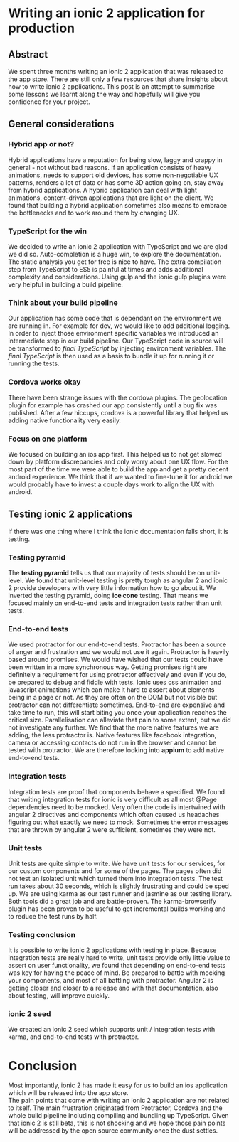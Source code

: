 # Writing an ionic 2 application for production

## Abstract
We spent three months writing an ionic 2 application that was released to the app store.
There are still only a few resources that share insights about how to write ionic 2 applications.
This post is an attempt to summarise some lessons we learnt along the way and hopefully will give you 
confidence for your project.


## General considerations

### Hybrid app or not?
Hybrid applications have a reputation for being slow, laggy and crappy in general - not without bad reasons. 
If an application consists of heavy animations, needs to support old devices, has some non-negotiable UX patterns, 
renders a lot of data or has some 3D action going on, stay away from hybrid applications. 
A hybrid application can deal with light animations, content-driven applications that are light on the client. We found 
that building a hybrid application sometimes also means to embrace the bottlenecks and to work around them by changing UX.

### TypeScript for the win
We decided to write an ionic 2 application with TypeScript and we are glad we did so. Auto-completion is a huge win,
to explore the documentation. The static analysis you get for free is nice to have. The extra compilation step from 
TypeScript to ES5 is painful at times and adds additional complexity and considerations. Using gulp and the ionic 
gulp plugins were very helpful in building a build pipeline.

### Think about your build pipeline
Our application has some code that is dependant on the environment we are running in. For example for dev, we would like
to add additional logging. In order to inject those environment specific variables we introduced an intermediate
step in our build pipeline. Our TypeScript code in source will be transformed to *final TypeScript* by injecting
environment variables. The *final TypeScript* is then used as a basis to bundle it up for running it or running the tests.

### Cordova works okay
There have been strange issues with the cordova plugins. The geolocation plugin for example has crashed our app
consistently until a bug fix was published. After a few hiccups, cordova is a powerful library that helped us adding native
functionality very easily. 

### Focus on one platform
We focused on building an ios app first. This helped us to not get slowed down by platform discrepancies and only worry 
about one UX flow. For the most part of the time we were able to build the app and get a pretty decent android experience. 
We think that if we wanted to fine-tune it for android we would probably have to invest a couple days work to align 
the UX with android. 


## Testing ionic 2 applications

If there was one thing where I think the ionic documentation falls short, it is testing.

### Testing pyramid
The **testing pyramid** tells us that our majority of tests should be on unit-level. We found that unit-level testing 
is pretty tough as angular 2 and ionic 2 provide developers with very little information how to go about it.
We inverted the testing pyramid, doing **ice cone** testing. That means we focused mainly on end-to-end tests
and integration tests rather than unit tests. 

### End-to-end tests
We used protractor for our end-to-end tests. Protractor has been a source of anger and frustration and we would 
not use it again. Protractor is heavily based around promises. We would have wished that our tests could have been
written in a more synchronous way. Getting promises right are definitely a requirement for using protractor effectively
and even if you do, be prepared to debug and fiddle with tests. Ionic uses css animation and javascript animations 
which can make it hard to assert about elements being in a page or not. As they are often on the DOM but not visible 
but protractor can not differentiate sometimes. End-to-end are expensive and take time to run, this will start biting you
once your application reaches the critical size. Parallelisation can alleviate that pain to some extent, but we did 
not investigate any further.
We find that the more native features we are adding, the less protractor is. Native features like facebook integration,
camera or accessing contacts do not run in the browser and cannot be tested with protractor. We are therefore looking
into **appium** to add native end-to-end tests.

### Integration tests
Integration tests are proof that components behave a specified. We found that writing integration tests for ionic is
very difficult as all most @Page dependencies need to be mocked. Very often the code is intertwined with angular 2 
directives and components which often caused us headaches figuring out what exactly we need to mock. Sometimes the 
error messages that are thrown by angular 2 were sufficient, sometimes they were not.

### Unit tests
Unit tests are quite simple to write. We have unit tests for our services, for our custom components and for some of
the pages. The pages often did not test an isolated unit which turned them into integration tests.
The test run takes about 30 seconds, which is slightly frustrating and could be sped up. 
We are using karma as our test runner and jasmine as our testing library. Both tools did a great job and are battle-proven.
The karma-browserify plugin has been proven to be useful to get incremental builds working and to reduce the test runs by half.

### Testing conclusion
It is possible to write ionic 2 applications with testing in place. Because integration tests are really hard to write,
unit tests provide only little value to assert on user functionality, we found that depending on end-to-end tests
was key for having the peace of mind. Be prepared to battle with mocking your components, and most of all battling with
protractor. Angular 2 is getting closer and closer to a release and with that documentation, also about testing, will
improve quickly. 


### ionic 2 seed
We created an ionic 2 seed which supports unit / integration tests with karma, and end-to-end tests with protractor.

# Conclusion
Most importantly, ionic 2 has made it easy for us to build an ios application which will be released into the app store.  
The pain points that come with writing an ionic 2 application are not related to itself. The main frustration originated from Protractor, Cordova and the 
whole build pipeline including compiling and bundling up TypeScript. Given that ionic 2 is still beta, this is not shocking
and we hope those pain points will be addressed by the open source community once the dust settles.
